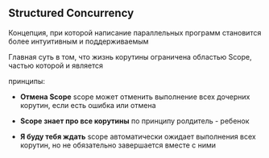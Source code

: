 ## Structured Concurrency

Концепция, при которой написание параллельных программ становится более интуитивным и поддерживаемым

Главная суть в том, что жизнь корутины ограничена областью Scope, частью которой и является

принципы:

- **Отмена Scope**
scope может отменить выполнение всех дочерних корутин, если есть ошибка или отмена

- **Scope знает про все корутины**
по принципу ролдитель - ребенок

- **Я буду тебя ждать**
scope автоматически ожидает выполнения всех корутин, но не обязательно завершается вместе с ними

